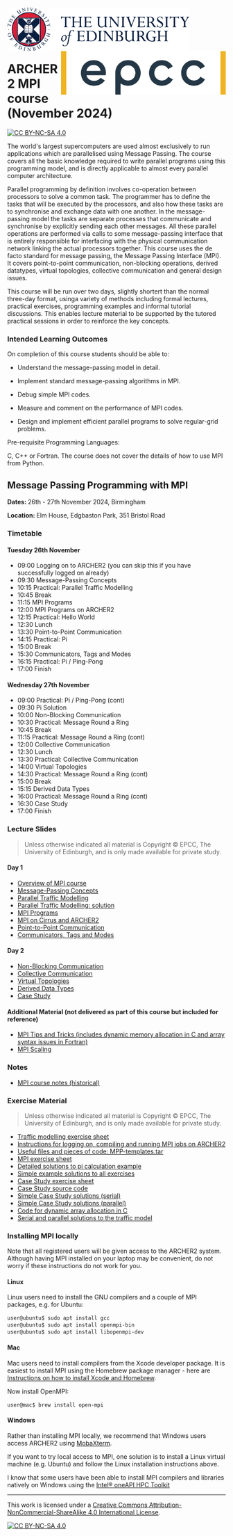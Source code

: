 <img src="./images/eduni_logo.png"  height="100" align="left"> <img src="./images/epcc_logo.jpg" align="right" height="100">

<br /><br /><br /><br /><br />

# ARCHER2 MPI course (November 2024)

[![CC BY-NC-SA 4.0][cc-by-nc-sa-shield]][cc-by-nc-sa]

The world's largest supercomputers are used almost exclusively to run
applications which are parallelised using Message Passing. The course
covers all the basic knowledge required to write parallel programs
using this programming model, and is directly applicable to almost
every parallel computer architecture.

Parallel programming by definition involves co-operation between
processors to solve a common task. The programmer has to define the
tasks that will be executed by the processors, and also how these
tasks are to synchronise and exchange data with one another. In the
message-passing model the tasks are separate processes that
communicate and synchronise by explicitly sending each other
messages. All these parallel operations are performed via calls to
some message-passing interface that is entirely responsible for
interfacing with the physical communication network linking the actual
processors together. This course uses the de facto standard for
message passing, the Message Passing Interface (MPI). It covers
point-to-point communication, non-blocking operations, derived
datatypes, virtual topologies, collective communication and general
design issues.

This course will be run over two days, slightly shortert than the
normal three-day format, usinga variety of methods including formal
lectures, practical exercises, programming examples and informal
tutorial discussions. This enables lecture material to be supported by
the tutored practical sessions in order to reinforce the key concepts.

<h3>Intended Learning Outcomes</h3>

On completion of this course students should be able to:

 * Understand the message-passing model in detail.

 * Implement standard message-passing algorithms in MPI.

 * Debug simple MPI codes.

 * Measure and comment on the performance of MPI codes.

 * Design and implement efficient parallel programs to solve
regular-grid problems.

Pre-requisite Programming Languages:

C, C++ or Fortran. The course does not cover the details of how to use
MPI from Python.

<h2>Message Passing Programming with MPI</h2>

<p><strong>Dates: </strong>26th - 27th November 2024, Birmingham
<p><strong>Location: </strong>Elm House, Edgbaston Park, 351 Bristol Road

<h3>Timetable</h3>

<h4>Tuesday 26th November</h4>

<ul>
<li>    09:00 Logging on to ARCHER2 (you can skip this if you have successfully logged on already)
<li>    09:30 Message-Passing Concepts
<li>    10:15 Practical: Parallel Traffic Modelling
<li>    10:45 Break
<li>    11:15 MPI Programs
<li>    12:00 MPI Programs on ARCHER2
<li>    12:15 Practical: Hello World
<li>    12:30 Lunch
<li>    13:30 Point-to-Point Communication
<li>    14:15 Practical: Pi
<li>    15:00 Break
<li>    15:30 Communicators, Tags and Modes
<li>    16:15 Practical: Pi / Ping-Pong
<li>    17:00 Finish
</ul>

<h4>Wednesday 27th November</h4>

<ul>

<li>    09:00 Practical: Pi / Ping-Pong (cont)
<li>    09:30 Pi Solution
<li>    10:00 Non-Blocking Communication
<li>    10:30 Practical: Message Round a Ring
<li>    10:45 Break
<li>    11:15 Practical: Message Round a Ring (cont)
<li>    12:00 Collective Communication
<li>    12:30 Lunch
<li>    13:30 Practical: Collective Communication
<li> 14:00 Virtual Topologies
<li> 14:30 Practical: Message Round a Ring (cont)
<li> 15:00 Break
<li> 15:15 Derived Data Types
<li> 16:00 Practical: Message Round a Ring (cont)
<li> 16:30 Case Study
<li> 17:00 Finish

</ul>

<h3>Lecture Slides</h3>

<p><blockquote>Unless otherwise indicated all material is Copyright
&copy; EPCC, The University of Edinburgh, and is only made available
for private study. </blockquote></p>


<h4>Day 1</h4>

<ul>
<li><a href="https://github.com/EPCCed/archer2-MPI-2024-11-26/raw/main/slides/L00-overview_3day.pdf">Overview of MPI course</a>
<li><a href="https://github.com/EPCCed/archer2-MPI-2024-11-26/raw/main/slides/L01-mpconcepts.pdf">Message-Passing Concepts</a>
<li><a href="https://github.com/EPCCed/archer2-MPI-2024-11-26/raw/main/slides/E01-traffic.pdf">Parallel Traffic Modelling</a>
<li><a href="https://github.com/EPCCed/archer2-MPI-2024-11-26/raw/main/slides/road-solution.pdf">Parallel Traffic Modelling: solution</a>
<li><a href="https://github.com/EPCCed/archer2-MPI-2024-11-26/raw/main/slides/L02-intro.pdf">MPI Programs</a>
<li><a href="https://github.com/EPCCed/archer2-MPI-2024-11-26/raw/main/slides/L03-archer2-cirrus-mpi.pdf">MPI on Cirrus and ARCHER2</a>
<li><a href="https://github.com/EPCCed/archer2-MPI-2024-11-26/raw/main/slides/L04-pt2pt.pdf">Point-to-Point Communication</a>
<li><a href="https://github.com/EPCCed/archer2-MPI-2024-11-26/raw/main/slides/L06-modetagcomm.pdf">Communicators, Tags and Modes</a>
</ul>

<h4>Day 2</h4>

<ul>

<li><a href="https://github.com/EPCCed/archer2-MPI-2024-11-26/raw/main/slides/L07-nonblocking.pdf">Non-Blocking Communication</a>
<li><a href="https://github.com/EPCCed/archer2-MPI-2024-11-26/raw/main/slides/L08-collective.pdf">Collective Communication</a>
<li><a href="https://github.com/EPCCed/archer2-MPI-2024-11-26/raw/main/slides/L09-topology.pdf">Virtual Topologies</a>
<li><a href="https://github.com/EPCCed/archer2-MPI-2024-11-26/raw/main/slides/L10-derivedtypes.pdf">Derived Data Types</a> 
<li><a href="https://github.com/EPCCed/archer2-MPI-2024-11-26/raw/main/slides/L11-casestudy.pdf">Case Study</a>

</ul>

<h4>Additional Material (not delivered as part of this course but included for reference)</h4>

<ul>
<li><a href="https://github.com/EPCCed/archer2-MPI-2024-11-26/raw/main/slides/L12-tipsandtricks.pdf">MPI Tips and Tricks (includes dynamic memory allocation in C and array syntax issues in Fortran)</a>
<li><a href="https://github.com/EPCCed/archer2-MPI-2024-11-26/raw/main/slides/L13-scaling.pdf">MPI Scaling</a>
</ul>

<h3>Notes</h3>

<ul>
<li><a href="https://github.com/EPCCed/archer2-MPI-2024-11-26/raw/main/notes/MPP-notes.pdf">MPI course notes (historical)</a>
</ul>

<h3>Exercise Material</h3>

<p><blockquote>Unless otherwise indicated all material is Copyright &copy; EPCC, The University of Edinburgh, and is only made available for private study. </blockquote></p>

<ul>
<li><a href="https://github.com/EPCCed/archer2-MPI-2024-11-26/raw/main/exercises/road.pdf">Traffic modelling exercise sheet</a></li>
<li><a href="https://github.com/EPCCed/archer2-MPI-2024-11-26/raw/main/exercises/ARCHER2-MPI-cribsheet.pdf">Instructions for logging on, compiling and running MPI jobs on ARCHER2</a></li>
<li><a href="https://github.com/EPCCed/archer2-MPI-2024-11-26/raw/main/exercises/MPP-templates.tar">Useful files and pieces of code: MPP-templates.tar</a></li>
<li><a href="https://github.com/EPCCed/archer2-MPI-2024-11-26/raw/main/exercises/MPP-exercises.pdf">MPI exercise sheet</a></li>
<li><a href="https://github.com/EPCCed/archer2-MPI-2024-11-26/raw/main/exercises/MPP-pi.tar">Detailed solutions to pi calculation example</a>
<li><a href="https://github.com/EPCCed/archer2-MPI-2024-11-26/raw/main/exercises/MPP-solutions.tar">Simple example solutions to all exercises</a>
<li><a href="https://github.com/EPCCed/archer2-MPI-2024-11-26/raw/main/exercises/MPP-casestudy.pdf">Case Study exercise sheet</a></li>
<li><a href="https://github.com/EPCCed/archer2-MPI-2024-11-26/raw/main/exercises/MPP-casestudy.tar.gz">Case Study source code</a></li>
<li><a href="https://github.com/EPCCed/archer2-MPI-2024-11-26/raw/main/exercises/MPP-caseserial.tar">Simple Case Study solutions (serial)</a></li>
<li><a href="https://github.com/EPCCed/archer2-MPI-2024-11-26/raw/main/exercises/MPP-casesolns.tar">Simple Case Study solutions (parallel)</a></li>
<li><a href="https://github.com/EPCCed/archer2-MPI-2024-11-26/raw/main/exercises/MPP-arralloc.tar">Code for dynamic array allocation in C</a>
<li><a href="https://github.com/EPCCed/archer2-MPI-2024-11-26/raw/main/exercises/MPP-traffic.tar">Serial and parallel solutions to the traffic model</a></li>
</ul>

<h3>Installing MPI locally</h3>

Note that all registered users will be given access to the ARCHER2
system. Although having MPI installed on your laptop may be
convenient, do not worry if these instructions do not work for you.

<h4>Linux</h4>

Linux users need to install the GNU compilers and a couple of MPI packages,
e.g. for Ubuntu:

    user@ubuntu$ sudo apt install gcc
    user@ubuntu$ sudo apt install openmpi-bin
    user@ubuntu$ sudo apt install libopenmpi-dev

<h4>Mac</h4>

Mac users need to install compilers from the Xcode developer
package. It is easiest to install MPI using the Homebrew package
manager - here are [Instructions on how to install Xcode and
Homebrew](https://www.moncefbelyamani.com/how-to-install-xcode-homebrew-git-rvm-ruby-on-mac/).

Now install OpenMPI:

    user@mac$ brew install open-mpi

<h4>Windows</h4>

Rather than installing MPI locally, we recommend that Windows users
access ARCHER2 using
[MobaXterm](https://docs.archer2.ac.uk/user-guide/connecting/#windows).

If you want to try local access to MPI, one solution is to install a
Linux virtual machine (e.g. Ubuntu) and follow the Linux installation
instructions above.

I know that some users have been able to install MPI compilers and libraries natively on Windows using the [Intel® oneAPI HPC Toolkit](https://software.intel.com/content/www/us/en/develop/tools/oneapi/hpc-toolkit.html)

---

This work is licensed under a
[Creative Commons Attribution-NonCommercial-ShareAlike 4.0 International License][cc-by-nc-sa].

[cc-by-nc-sa]: http://creativecommons.org/licenses/by-nc-sa/4.0/
[cc-by-nc-sa-image]: https://licensebuttons.net/l/by-nc-sa/4.0/88x31.png
[cc-by-nc-sa-shield]: https://img.shields.io/badge/License-CC%20BY--NC--SA%204.0-lightgrey.svg

[![CC BY-NC-SA 4.0][cc-by-nc-sa-image]][cc-by-nc-sa]

